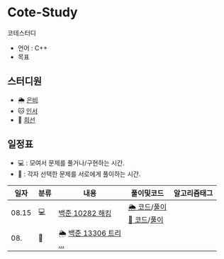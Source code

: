 <!--- 줄바꿈 태그 <br> --->

# Cote-Study
코테스터디
- 언어 : C++
- 목표

## 스터디원
- 🌦️ [은비](https://github.com/led156)
- 🐱 [인서](https://github.com/sene03)
- 🍗 [희선](https://github.com/h3136514)

## 일정표
- 💻 : 모여서 문제를 풀거나/구현하는 시간.
- 📖 : 각자 선택한 문제를 서로에게 풀이하는 시간.

|일자|분류|내용|풀이및코드|알고리즘태그|
|---|--|---|-------|---------|
|08.15|💻|[백준 10282 해킹](https://www.acmicpc.net/problem/10282)|[🌦️ 코드](https://github.com/led156/Cote-Study/blob/main/0815/10282_%EC%9D%80%EB%B9%84.cpp)/[풀이](https://lee-eb.tistory.com/50)<br> [🍗 코드](https://github.com/led156/Cote-Study/blob/main/0815/10282_%ED%9D%AC%EC%84%A0.cpp)/[풀이]()<br> ||
|08.|📖|🌦️ [백준 13306 트리](https://www.acmicpc.net/problem/13306)<br> [...]()|||
